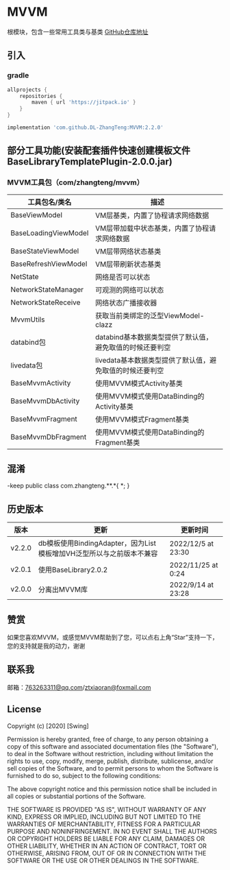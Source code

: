 # MVVM

根模块，包含一些常用工具类与基类
[GitHub仓库地址](https://github.com/DL-ZhangTeng/MVVM)

## 引入

### gradle

```groovy
allprojects {
    repositories {
        maven { url 'https://jitpack.io' }
    }
}

implementation 'com.github.DL-ZhangTeng:MVVM:2.2.0'
```

## 部分工具功能(安装配套插件快速创建模板文件BaseLibraryTemplatePlugin-2.0.0.jar)

### MVVM工具包（com/zhangteng/mvvm）

| 工具包名/类名              | 描述                               |
|----------------------|----------------------------------|
| BaseViewModel        | VM层基类，内置了协程请求网络数据                |
| BaseLoadingViewModel | VM层带加载中状态基类，内置了协程请求网络数据          |
| BaseStateViewModel   | VM层带网络状态基类                       |
| BaseRefreshViewModel | VM层带刷新状态基类                       |
| NetState             | 网络是否可以状态                         |
| NetworkStateManager  | 可观测的网络可以状态                       |
| NetworkStateReceive  | 网络状态广播接收器                        |
| MvvmUtils            | 获取当前类绑定的泛型ViewModel-clazz        |
| databind包            | databind基本数据类型提供了默认值，避免取值的时候还要判空 |
| livedata包            | livedata基本数据类型提供了默认值，避免取值的时候还要判空 |
| BaseMvvmActivity     | 使用MVVM模式Activity基类               |
| BaseMvvmDbActivity   | 使用MVVM模式使用DataBinding的Activity基类 |
| BaseMvvmFragment     | 使用MVVM模式Fragment基类               |
| BaseMvvmDbFragment   | 使用MVVM模式使用DataBinding的Fragment基类 |

## 混淆

-keep public class com.zhangteng.**.*{ *; }

## 历史版本

| 版本     | 更新                                            | 更新时间               |
|--------|-----------------------------------------------|--------------------|
| v2.2.0 | db模板使用BindingAdapter，因为List模板增加VH泛型所以与之前版本不兼容 | 2022/12/5 at 23:30 |
| v2.0.1 | 使用BaseLibrary2.0.2                            | 2022/11/25 at 0:24 |
| v2.0.0 | 分离出MVVM库                                      | 2022/9/14 at 23:28 |

## 赞赏

如果您喜欢MVVM，或感觉MVVM帮助到了您，可以点右上角“Star”支持一下，您的支持就是我的动力，谢谢

## 联系我

邮箱：763263311@qq.com/ztxiaoran@foxmail.com

## License

Copyright (c) [2020] [Swing]

Permission is hereby granted, free of charge, to any person obtaining a copy
of this software and associated documentation files (the "Software"), to deal
in the Software without restriction, including without limitation the rights
to use, copy, modify, merge, publish, distribute, sublicense, and/or sell
copies of the Software, and to permit persons to whom the Software is
furnished to do so, subject to the following conditions:

The above copyright notice and this permission notice shall be included in all
copies or substantial portions of the Software.

THE SOFTWARE IS PROVIDED "AS IS", WITHOUT WARRANTY OF ANY KIND, EXPRESS OR
IMPLIED, INCLUDING BUT NOT LIMITED TO THE WARRANTIES OF MERCHANTABILITY,
FITNESS FOR A PARTICULAR PURPOSE AND NONINFRINGEMENT. IN NO EVENT SHALL THE
AUTHORS OR COPYRIGHT HOLDERS BE LIABLE FOR ANY CLAIM, DAMAGES OR OTHER
LIABILITY, WHETHER IN AN ACTION OF CONTRACT, TORT OR OTHERWISE, ARISING FROM,
OUT OF OR IN CONNECTION WITH THE SOFTWARE OR THE USE OR OTHER DEALINGS IN THE
SOFTWARE.
